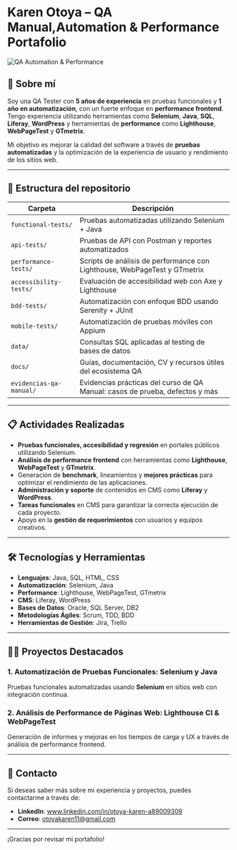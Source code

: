 # Karen Otoya – QA Manual,Automation & Performance Portafolio

![QA Automation & Performance](https://img.shields.io/badge/QA-Automation%20%26%20Performance-blue)

## 🚀 Sobre mí

Soy una QA Tester con **5 años de experiencia** en pruebas funcionales y **1 año en automatización**, con un fuerte enfoque en **performance frontend**. Tengo experiencia utilizando herramientas como **Selenium**, **Java**, **SQL**, **Liferay**, **WordPress** y herramientas de **performance** como **Lighthouse**, **WebPageTest** y **GTmetrix**.

Mi objetivo es mejorar la calidad del software a través de **pruebas automatizadas** y la optimización de la experiencia de usuario y rendimiento de los sitios web.

---

## 📁 Estructura del repositorio

| Carpeta                  | Descripción                                                                 |
|--------------------------|-----------------------------------------------------------------------------|
| `functional-tests/`      | Pruebas automatizadas utilizando Selenium + Java                           |
| `api-tests/`             | Pruebas de API con Postman y reportes automatizados                        |
| `performance-tests/`     | Scripts de análisis de performance con Lighthouse, WebPageTest y GTmetrix  |
| `accessibility-tests/`   | Evaluación de accesibilidad web con Axe y Lighthouse                       |
| `bdd-tests/`             | Automatización con enfoque BDD usando Serenity + JUnit                     |
| `mobile-tests/`          | Automatización de pruebas móviles con Appium                               |
| `data/`                  | Consultas SQL aplicadas al testing de bases de datos                       |
| `docs/`                  | Guías, documentación, CV y recursos útiles del ecosistema QA               |
| `evidencias-qa-manual/`  | Evidencias prácticas del curso de QA Manual: casos de prueba, defectos y más |

---

## 📋 Actividades Realizadas

- **Pruebas funcionales, accesibilidad y regresión** en portales públicos utilizando Selenium.
- **Análisis de performance frontend** con herramientas como **Lighthouse**, **WebPageTest** y **GTmetrix**.
- Generación de **benchmark**, lineamientos y **mejores prácticas** para optimizar el rendimiento de las aplicaciones.
- **Administración y soporte** de contenidos en CMS como **Liferay** y **WordPress**.
- **Tareas funcionales** en CMS para garantizar la correcta ejecución de cada proyecto.
- Apoyo en la **gestión de requerimientos** con usuarios y equipos creativos.

---

## 🛠 Tecnologías y Herramientas

- **Lenguajes**: Java, SQL, HTML, CSS
- **Automatización**: Selenium, Java
- **Performance**: Lighthouse, WebPageTest, GTmetrix
- **CMS**: Liferay, WordPress
- **Bases de Datos**: Oracle, SQL Server, DB2
- **Metodologías Ágiles**: Scrum, TDD, BDD
- **Herramientas de Gestión**: Jira, Trello

---

## 🧑‍💻 Proyectos Destacados

### 1. **Automatización de Pruebas Funcionales**: Selenium y Java
Pruebas funcionales automatizadas usando **Selenium** en sitios web con integración continua.

### 2. **Análisis de Performance de Páginas Web**: Lighthouse CI & WebPageTest
Generación de informes y mejoras en los tiempos de carga y UX a través de análisis de performance frontend.

---

## 🔗 Contacto

Si deseas saber más sobre mi experiencia y proyectos, puedes contactarme a través de:

- **LinkedIn**: www.linkedin.com/in/otoya-karen-a89009309
- **Correo**: otoyakaren11@gmail.com

---

¡Gracias por revisar mi portafolio!
